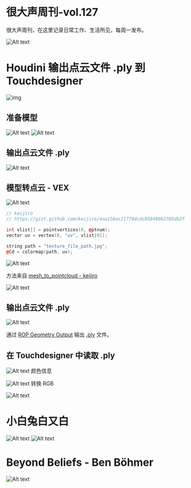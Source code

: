 # 很大声周刊-vol.127
很大声周刊，在这里记录日常工作、生活所见，每周一发布。

![Alt text](image-16.png)

# Houdini 输出点云文件 .ply 到 Touchdesigner
![img](https://github.com/hendasheng/HenDaShengWeekly/assets/20842136/464ce2bd-d30b-4c41-83a6-42acfc0cb4d1
)

## 准备模型
![Alt text](image-4.png)
![Alt text](image-3.png)

## 输出点云文件 .ply
![Alt text](image-5.png)

## 模型转点云 - VEX
![Alt text](image-6.png)

``` C++
// keijiro
// https://gist.github.com/keijiro/4aa156ac21779dcdc85849062785db2f

int vlist[] = pointvertices(0, @ptnum);
vector uv = vertex(0, "uv", vlist[0]);

string path = "texture_file_path.jpg";
@Cd = colormap(path, uv);
```
![Alt text](image-8.png)

方法来自 [mesh_to_pointcloud - keijiro ](https://gist.github.com/keijiro/4aa156ac21779dcdc85849062785db2f) 

![Alt text](image-7.png)

## 输出点云文件 .ply
![Alt text](image-9.png)

通过 [ROP Geometry Output](https://www.sidefx.com/docs/houdini/nodes/sop/rop_geometry.html) 输出 [.ply](https://www.wikiwand.com/en/PLY_(file_format)) 文件。

## 在 Touchdesigner 中读取 .ply
![Alt text](image-11.png)
颜色信息

![Alt text](image-12.png)
转换 RGB

![Alt text](https://github-production-user-asset-6210df.s3.amazonaws.com/20842136/275225936-df116263-6eb2-4596-afe8-bd175c48bb9a.gif)

# 小白兔白又白
![Alt text](image-17.png)
![Alt text](image-18.png)

# Beyond Beliefs - Ben Böhmer
![Alt text](image-15.png)